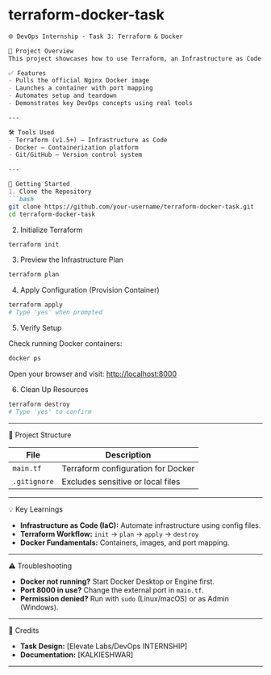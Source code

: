 # terraform-docker-task

````markdown
🌐 DevOps Internship - Task 3: Terraform & Docker

🧩 Project Overview
This project showcases how to use Terraform, an Infrastructure as Code (IaC) tool, to automate the provisioning of a local Nginx Docker container. It’s a great starting point for learning automated infrastructure management!

✅ Features
- Pulls the official Nginx Docker image
- Launches a container with port mapping
- Automates setup and teardown
- Demonstrates key DevOps concepts using real tools

---

🛠️ Tools Used
- Terraform (v1.5+) – Infrastructure as Code
- Docker – Containerization platform
- Git/GitHub – Version control system

---

🚀 Getting Started
1. Clone the Repository
```bash
git clone https://github.com/your-username/terraform-docker-task.git
cd terraform-docker-task
````

2. Initialize Terraform

```bash
terraform init
```

3. Preview the Infrastructure Plan

```bash
terraform plan
```

4. Apply Configuration (Provision Container)

```bash
terraform apply
# Type 'yes' when prompted
```

5. Verify Setup

Check running Docker containers:

```bash
docker ps
```

Open your browser and visit:
[http://localhost:8000](http://localhost:8000)

6. Clean Up Resources

```bash
terraform destroy
# Type 'yes' to confirm
```

---

📂 Project Structure

| File         | Description                        |
| ------------ | ---------------------------------- |
| `main.tf`    | Terraform configuration for Docker |
| `.gitignore` | Excludes sensitive or local files  |

---

💡 Key Learnings

* **Infrastructure as Code (IaC):** Automate infrastructure using config files.
* **Terraform Workflow:** `init` → `plan` → `apply` → `destroy`
* **Docker Fundamentals:** Containers, images, and port mapping.

---


 ⚠️ Troubleshooting

* **Docker not running?** Start Docker Desktop or Engine first.
* **Port 8000 in use?** Change the external port in `main.tf`.
* **Permission denied?** Run with `sudo` (Linux/macOS) or as Admin (Windows).

---

🙏 Credits

* **Task Design:** \[Elevate Labs/DevOps INTERNSHIP]
* **Documentation:** \[KALKIESHWAR]
---
```
